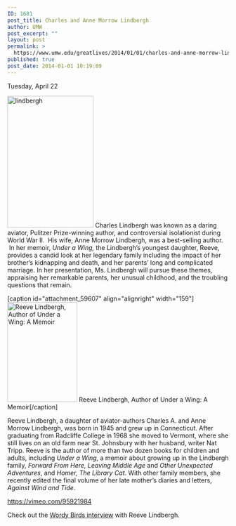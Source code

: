 ```yaml
---
ID: 1681
post_title: Charles and Anne Morrow Lindbergh
author: UMW
post_excerpt: ""
layout: post
permalink: >
  https://www.umw.edu/greatlives/2014/01/01/charles-and-anne-morrow-lindbergh/
published: true
post_date: 2014-01-01 10:19:09
---
```

Tuesday, April 22

<a href="http://umwwebmaster.wpengine.com/greatlives/wp-content/uploads/sites/8/2014/01/lindbergh.png"><img class=" size-medium wp-image-59616 alignleft" src="http://umwwebmaster.wpengine.com/greatlives/wp-content/uploads/sites/8/2014/01/lindbergh-196x300.png" alt="lindbergh" width="196" height="300" /></a> Charles Lindbergh was known as a daring aviator, Pulitzer Prize-winning author, and controversial isolationist during World War II.  His wife, Anne Morrow Lindbergh, was a best-selling author.  In her memoir, <i>Under a Wing, </i>the Lindbergh’s youngest daughter, Reeve, provides a candid look at her legendary family including the impact of her brother’s kidnapping and death, and her parents’ long and complicated marriage. In her presentation, Ms. Lindbergh will pursue these themes, appraising her remarkable parents, her unusual childhood, and the troubling questions that remain.

[caption id="attachment_59607" align="alignright" width="159"]<a href="http://umwwebmaster.wpengine.com/greatlives/wp-content/uploads/sites/8/2014/01/rLindbergh.png"><img class="size-full wp-image-59607" src="http://umwwebmaster.wpengine.com/greatlives/wp-content/uploads/sites/8/2014/01/rLindbergh.png" alt="Reeve Lindbergh, Author of Under a Wing: A Memoir" width="159" height="227" /></a> Reeve Lindbergh, Author of Under a Wing: A Memoir[/caption]

<i></i>

Reeve Lindbergh, a daughter of aviator-authors Charles A. and Anne Morrow Lindbergh, was born in 1945 and grew up in Connecticut. After graduating from Radcliffe College in 1968 she moved to Vermont, where she still lives on an old farm near St. Johnsbury with her husband, writer Nat Tripp. Reeve is the author of more than two dozen books for children and adults, including <i>Under a Wing</i>, a memoir about growing up in the Lindbergh family, <i>Forward From Here, Leaving Middle Age</i> and <i>Other Unexpected Adventures</i>, and <i>Homer, The Library Cat</i>. With other family members, she recently edited the final volume of her late mother’s diaries and letters, <i>Against Wind and Tide</i>.

https://vimeo.com/95921984

Check out the <a title="Under a Wing " href="http://wordybirds.org/2014/05/02/reeve-lindbergh/%20">Wordy Birds interview</a> with Reeve Lindbergh.